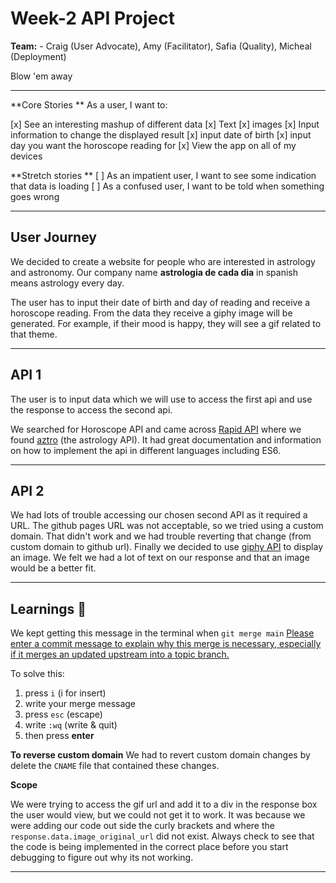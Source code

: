# Week-2 API Project
**Team:** - 
Craig (User Advocate), Amy (Facilitator), Safia (Quality), Micheal (Deployment)

Blow 'em away

---

**Core Stories **
As a user, I want to:

[x] See an interesting mashup of different data
    [x] Text
    [x] images
[x] Input information to change the displayed result
    [x] input date of birth
    [x] input day you want the horoscope reading for
[x] View the app on all of my devices


**Stretch stories **
[ ] As an impatient user, I want to see some indication that data is loading
[ ] As a confused user, I want to be told when something goes wrong

---

## User Journey 

We decided to create a website for people who are interested in astrology and astronomy. Our company name **astrologia de cada dia** in spanish means astrology every day. 

 The user has to input their date of birth and day of reading and receive a horoscope reading. From the data they receive a giphy image will be generated. For example, if their mood is happy, they will see a gif related to that theme.


---

## API 1

The user is to input data which we will use to access the first api and use the response to access the second api. 

We searched for Horoscope API and came across [Rapid API](https://rapidapi.com/sameer.kumar/api/aztro/endpoints) where we found [aztro](https://github.com/sameerkumar18/aztro) (the astrology API). It had great documentation and information on how to implement the api in different languages including ES6. 

---

## API 2

We had lots of trouble accessing our chosen second API [](https://rapidapi.com/astronomyapi-astronomyapi-default/api/astronomy) as it required a URL. The github pages URL was not acceptable, so we tried using a custom domain. That didn't work and we had trouble reverting that change (from custom domain to github url). Finally we decided to use [giphy API](https://developers.giphy.com/) to display an image. We felt we had a lot of text on our response and that an image would be a better fit.

---

## Learnings :tada:

We kept getting this message in the terminal when `git merge main`
[Please enter a commit message to explain why this merge is necessary,
especially if it merges an updated upstream into a topic branch.](https://stackoverflow.com/questions/19085807/please-enter-a-commit-message-to-explain-why-this-merge-is-necessary-especially)

To solve this:

1. press `i` (i for insert)
2. write your merge message
3. press `esc` (escape)
4. write `:wq` (write & quit)
5. then press **enter**

**To reverse custom domain**
We had to revert custom domain changes by delete the `CNAME` file that contained these changes. 

**Scope**

We were trying to access the gif url and add it to a div in the response box the user would view, but we could not get it to work. It was because we were adding our code out side the curly brackets and where the `response.data.image_original_url` did not exist. Always check to see that the code is being implemented in the correct place before you start debugging to figure out why its not working.

---